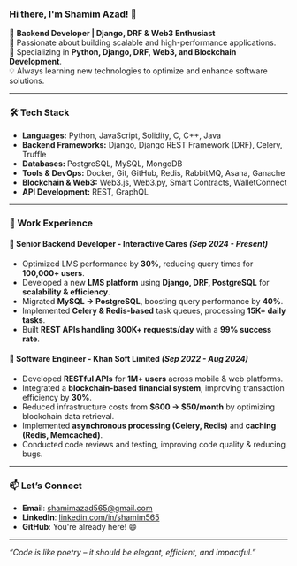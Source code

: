 ### Hi there, I'm Shamim Azad! 👋

🚀 **Backend Developer | Django, DRF & Web3 Enthusiast**  
🎯 Passionate about building scalable and high-performance applications.  
📌 Specializing in **Python, Django, DRF, Web3, and Blockchain Development**.  
💡 Always learning new technologies to optimize and enhance software solutions.  

---

### 🛠 Tech Stack

- **Languages:** Python, JavaScript, Solidity, C, C++, Java
- **Backend Frameworks:** Django, Django REST Framework (DRF), Celery, Truffle
- **Databases:** PostgreSQL, MySQL, MongoDB
- **Tools & DevOps:** Docker, Git, GitHub, Redis, RabbitMQ, Asana, Ganache
- **Blockchain & Web3:** Web3.js, Web3.py, Smart Contracts, WalletConnect
- **API Development:** REST, GraphQL

---

### 💼 Work Experience

#### 🏢 **Senior Backend Developer - Interactive Cares** *(Sep 2024 - Present)*  
- Optimized LMS performance by **30%**, reducing query times for **100,000+ users**.
- Developed a new **LMS platform** using **Django, DRF, PostgreSQL** for **scalability & efficiency**.
- Migrated **MySQL → PostgreSQL**, boosting query performance by **40%**.
- Implemented **Celery & Redis-based** task queues, processing **15K+ daily tasks**.
- Built **REST APIs handling 300K+ requests/day** with a **99% success rate**.

#### 🏢 **Software Engineer - Khan Soft Limited** *(Sep 2022 - Aug 2024)*  
- Developed **RESTful APIs** for **1M+ users** across mobile & web platforms.
- Integrated a **blockchain-based financial system**, improving transaction efficiency by **30%**.
- Reduced infrastructure costs from **$600 → $50/month** by optimizing blockchain data retrieval.
- Implemented **asynchronous processing (Celery, Redis)** and **caching (Redis, Memcached)**.
- Conducted code reviews and testing, improving code quality & reducing bugs.

---

### 📫 Let’s Connect  
- **Email**: [shamimazad565@gmail.com](mailto:shamimazad565@gmail.com)  
- **LinkedIn**: [linkedin.com/in/shamim565](https://linkedin.com/in/shamim565)  
- **GitHub**: You're already here! 😄  

---


*“Code is like poetry – it should be elegant, efficient, and impactful.”*
